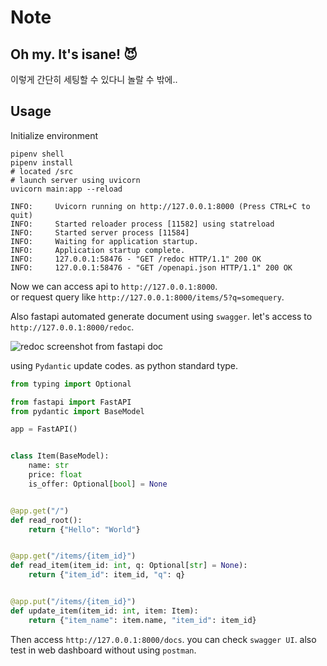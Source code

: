 # Note

## Oh my. It's isane! 😈

이렇게 간단히 세팅할 수 있다니 놀랄 수 밖에..

## Usage

Initialize environment

```shell
pipenv shell
pipenv install
# located /src
# launch server using uvicorn
uvicorn main:app --reload

INFO:     Uvicorn running on http://127.0.0.1:8000 (Press CTRL+C to quit)
INFO:     Started reloader process [11582] using statreload
INFO:     Started server process [11584]
INFO:     Waiting for application startup.
INFO:     Application startup complete.
INFO:     127.0.0.1:58476 - "GET /redoc HTTP/1.1" 200 OK
INFO:     127.0.0.1:58476 - "GET /openapi.json HTTP/1.1" 200 OK
```

Now we can access api to `http://127.0.0.1:8000`.  
or request query like `http://127.0.0.1:8000/items/5?q=somequery`.  

Also fastapi automated generate document using `swagger`. let's access to `http://127.0.0.1:8000/redoc`.

![redoc screenshot from fastapi doc](https://fastapi.tiangolo.com/img/index/index-02-redoc-simple.png)

using `Pydantic` update codes. as python standard type.  

```python
from typing import Optional

from fastapi import FastAPI
from pydantic import BaseModel

app = FastAPI()


class Item(BaseModel):
    name: str
    price: float
    is_offer: Optional[bool] = None


@app.get("/")
def read_root():
    return {"Hello": "World"}


@app.get("/items/{item_id}")
def read_item(item_id: int, q: Optional[str] = None):
    return {"item_id": item_id, "q": q}


@app.put("/items/{item_id}")
def update_item(item_id: int, item: Item):
    return {"item_name": item.name, "item_id": item_id}
```

Then access `http://127.0.0.1:8000/docs`. you can check `swagger UI`. also test in web dashboard without using `postman`.
